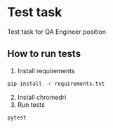 # Test task

Test task for QA Engineer position

## How to run tests

1. Install requirements

```bash
pip install -r requirements.txt
```
2. Install chromedri
3. Run tests
```bash
pytest
```